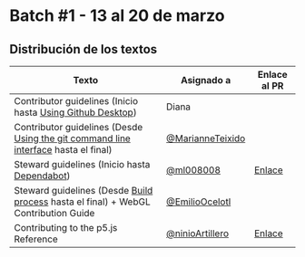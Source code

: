 # Batch #1 - 13 al 20 de marzo

## Distribución de los textos

| Texto | Asignado a | Enlace al PR |
|-------|------------|--------------|
| Contributor guidelines (Inicio hasta [Using Github Desktop](https://github.com/processing/p5.js/blob/main/contributor_docs/contributor_guidelines.md#using-github-desktop)) | Diana | |
| Contributor guidelines (Desde [Using the git command line interface](https://github.com/processing/p5.js/blob/main/contributor_docs/contributor_guidelines.md#using-the-git-command-line-interface) hasta el final) | [@MarianneTeixido](https://github.com/MarianneTeixido) | |
| Steward guidelines (Inicio hasta [Dependabot](https://github.com/processing/p5.js/blob/main/contributor_docs/steward_guidelines.md#dependabot)) | [@ml008008](https://github.com/ml008008) | [Enlace](https://github.com/processing/p5.js/pull/6873) |
| Steward guidelines (Desde [Build process](https://github.com/processing/p5.js/blob/main/contributor_docs/steward_guidelines.md#build-process) hasta el final) + WebGL Contribution Guide| [@EmilioOcelotl](https://github.com/EmilioOcelotl) |  |
| Contributing to the p5.js Reference | [@ninioArtillero](https://github.com/ninioArtillero) | [Enlace](https://github.com/processing/p5.js/pull/6871) |